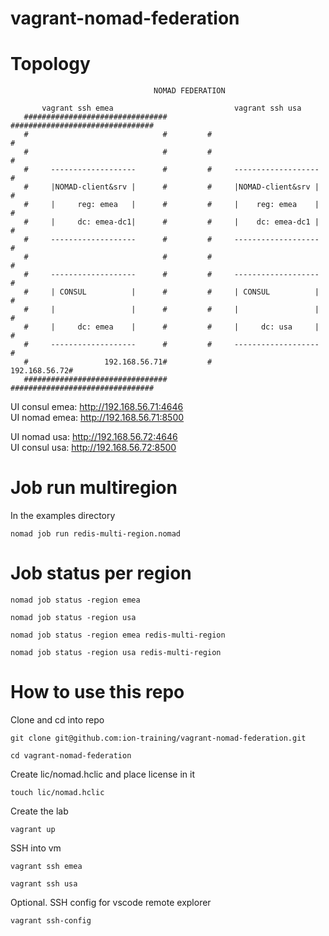 # vagrant-nomad-federation

# Topology
```
                                NOMAD FEDERATION

       vagrant ssh emea                           vagrant ssh usa
   ################################         ################################
   #                              #         #                              #
   #                              #         #                              #
   #     -------------------      #         #     -------------------      #
   #     |NOMAD-client&srv |      #         #     |NOMAD-client&srv |      #
   #     |     reg: emea   |      #         #     |    reg: emea    |      #
   #     |     dc: emea-dc1|      #         #     |    dc: emea-dc1 |      #
   #     -------------------      #         #     -------------------      #
   #                              #         #                              #
   #     -------------------      #         #     -------------------      #
   #     | CONSUL          |      #         #     | CONSUL          |      #
   #     |                 |      #         #     |                 |      #
   #     |     dc: emea    |      #         #     |     dc: usa     |      #
   #     -------------------      #         #     -------------------      #
   #                 192.168.56.71#         #                 192.168.56.72#
   ################################         ################################

```

UI consul emea: http://192.168.56.71:4646 \
UI nomad emea: http://192.168.56.71:8500

UI nomad usa: http://192.168.56.72:4646 \
UI consul usa: http://192.168.56.72:8500

# Job run multiregion
In the examples directory
```
nomad job run redis-multi-region.nomad
```

# Job status per region
```
nomad job status -region emea 
```
```
nomad job status -region usa
```
```
nomad job status -region emea redis-multi-region
```
```
nomad job status -region usa redis-multi-region
```


# How to use this repo
Clone and cd into repo
```
git clone git@github.com:ion-training/vagrant-nomad-federation.git
```
```
cd vagrant-nomad-federation
```

Create lic/nomad.hclic and place license in it
```
touch lic/nomad.hclic
```

Create the lab
```
vagrant up
```

SSH into vm
```
vagrant ssh emea
```
```
vagrant ssh usa
```

Optional. SSH config for vscode remote explorer
```
vagrant ssh-config
```


